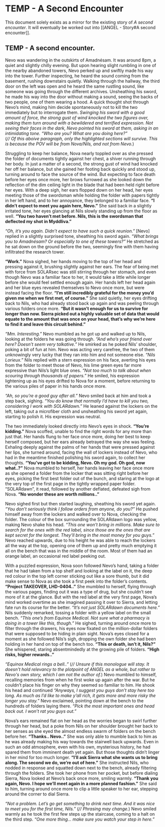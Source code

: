 # TEMP - A Second Encounter
This document solely exists as a mirror for the existing story of *A second encounter*. It will eventually be worked out into [[ANGEL - Story#A second encounter]].

## TEMP - A second encounter.
Nevo was wandering in the outskirts of Amadnésam. It was around 8pm, a quiet and slightly chilly evening. But upon hearing slight rumbling in one of the nearby abandoned towers, Nevo perked up and swiftly made his way into the tower. Further inspecting, he heard the sound coming from the basement, rushing downstairs quietly. Walking through the hallway, the third door on the left was open and he heard the same rustling sound, like someone was going through the different archives. Unsheathing his sword, he made his way into the door without making a sound, seeing the backs of two people, one of them wearing a hood. A quick thought shot through Nevo’s mind, making him decide spontaneously not to kill the two immediately but to interrogate them. *Swinging his sword with a good amount of force, the strong gust of wind knocked the two figures over, making them turn around with a bewildered and terrified expression. Not seeing their faces in the dark, Nevo pointed his sword at them, asking in an intimidating tone.* *“Who are you? What are you doing here?”* \
(*// Of this aboive paragraph, only the highlighted sections will survive. This is because the POV will be from Nova/Nils, and not from Nevo.*)

Struggling to keep her balance, Nova nearly toppled over as she pressed the folder of documents tightly against her chest, a shiver running through her body. In just a matter of a second, the strong gust of wind had knocked her off her balance, but she gained her footing back quickly and stood up, turning around to face the source of the wind. But expecting to face death before her eyes once more, her brows furrowed as she looked down the reflection of the dim ceiling light in the blade that had been held right before her eyes. With a deep sigh, her ears flopped down on her head, her eyes meeting those of the swordsman while holding the folder with papers tightly in her left hand, and to her annoyance, they belonged to a familiar face. **“I didn’t expect to meet you again here, Nevo.”** She said back in a slightly irritated tone, her eyes glancing at Nils slowly standing up from the floor as well. **“You two haven’t met before. Nils, this is the swordsman that deflected my shot in Myddliva.”**

*“Oh, it’s you again. Didn’t expect to have such a quick reunion.”* [Nevo] replied in a slightly surprised tone, sheathing his sword again. *“What brings you to Amadnésam? Or especially to one of these towers?”* He stretched as he sat down on the ground before the two, seemingly fine with them having infiltrated the research tower.

**“Work.”** Nova sighed, her hands moving to the top of her head and pressing against it, brushing slightly against her ears. The fear of being met with force from SOLARsec was still stirring through her stomach, and even though Nevo was a familiar face to her, it would take a little while longer before she would feel settled enough again. Her hands left her head again and her blue eyes revealed themselves to Nevo once more, but were instead facing the floor. **“I’m still incredibly grateful for the money you’d given me when we first met, of course.”** She said quietly, her eyes drifting back to Nils, who had already stood back up again and was peeling through various folders once more. **“But it wasn’t enough for us to survive for longer than now. Sierra picked out a highly valuable set of data that would equate to the amount that was once on your head, that’s why we’re here to find it and leave this circuit behind.”**

*“Mm. Interesting.”* Nevo mumbled as he got up and walked up to Nils, looking at the folders he was going through. *“And who’s your friend over here? Doesn’t seem very talkative.”* He smirked as he poked Nils’ shoulder, poking a bit of fun at him. Nevo was acting very carefree, the two of them unknowingly very lucky that they ran into him and not someone else. *“Nils Lorieux.”* Nils replied with a stern expression on his face, averting his eyes from the folder to meet those of Nevo, his lime green eyes far more expressive than Nils’s light blue ones. *“Not too much to talk about when scouring through thousands of papers.”* He smiled, his expression lightening up as his eyes drifted to Nova for a moment, before returning to the various piles of paper in his hands once more.

*“Ah, so you’re a good guy after all.”* Nevo smiled back at him and took a step back, sighing. *“You do know that normally I’d have to kill you two, considering I work with SOLARdawn.”* He leaned against the lockers on the left, taking out a microfiber cloth and unsheathing his sword yet again, starting to polish it. His expression was neutral.

The two immediately looked directly into Nevo’s eyes in shock. **“You’re kidding.”** Nova scoffed, unable to find the right words for any more than just that. Her hands flung to her face once more, doing her best to keep herself composed, but her ears already betrayed the way she was feeling. Exhaling deeply against the palms of her hands that were pressed against her lips, she turned around, facing the wall of lockers instead of Nevo, who had in the meantime finished polishing his sword again, to collect her thoughts. **“You’ve got to be kidding, Nevo. Oh my god. Oh god, now what..?”** Nova mumbled to herself, her hands leaving her face once more as she opened a folder from the locker that was sitting right before her eyes, picking the first best folder out of the bunch, and staring at the logo at the very top of the first page in the tightly wrapped paper folder. “SOLARdawn”, it read, followed by another deflated, defeated sigh from Nova. **“No wonder these are worth millions..”**

Nevo sighed first but then started laughing, sheathing his sword yet again. *“You don’t seriously think I follow orders from anyone, do you?”* He pushed himself away from the lockers and walked over to Nova, checking the folder. The colour of the box surrounding the SOLARdawn logo was yellow, making Nevo shake his head. *“This one won’t bring in millions. Make sure to search for the ones with the red label, since those are the ones that are kept secret for the longest. They’ll bring in the most money for you guys.”* Nevo reached upwards, due to his height he was able to reach the lockers all the way at the top, opening one of them up and pretty much emptying it all on the bench that was in the middle of the room. Most of them had an orange label, an occasional red label peeking out.

With a puzzled expression, Nova soon followed Nevo’s hand, taking a folder that he had taken from a top shelf and looking at the label on it, the deep red colour in the top left corner sticking out like a sore thumb, but it did make sense to Nova as she took a first peek into the folder’s contents. **“Project TAKEOVER, LHD-0404..”** She mumbled to herself, flying through the various pages, finding out it was a type of drug, but she couldn’t see more of it at the glance. But with the red label at the very first page, Nova’s mind worked overtime as she imagined passing it over to Sierra, and letting fate run its course for the better. *“It’s not just SOLARdawn documents here.”* Nils suddenly remarked, tossing a folder with a yellow label on the small bench. *“This one’s from Equinox Medical. Not sure what a pharmacy is doing in a tower like this, though.”* He sighed, turning around once more to filter through the drawers, his eyes now fixated on the million-dollar folders that were supposed to be hiding in plain sight. Nova’s eyes closed for a moment as she followed Nils’s sigh, dropping the own folder she had been holding in her hand on top of the bench too. **“This or death, isn’t it, Nils?”** She whispered, staring absentmindedly at the growing pile of folders. **“High risks, higher rewards..”**

*“Equinox Medical rings a bell..”* (*// Unsure if this monologue will stay. It doesn't hold relevancy to the plotpoint of ANGEL as a whole, but rather to Nevo's own story, which I am not the author of.*) Nevo mumbled to himself, recalling memories from when he first woke up again after the war. But he couldn’t place his finger on why they seemed so familiar to him. He shook his head and continued *“Anyways, I suggest you guys don’t stay here too long. As much as I’d like to make y’all rich, it gets more and more risky the longer you stay.*” Nevo exclaimed, pointing down at the bench to the hundreds of folders laying there. *“Pick the most important ones and head back out. I won’t rat you guys out.”*

Nova’s ears remained flat on her head as the worries began to swirl further through her head, but a poke from Nils on her shoulder brought her back to her senses as she eyed the almost endless swarm of folders on the bench before her. **“Thanks.. Nevo..”** She was only able to mumble back to him as he was already making his way towards the stairwell back upwards. Even in such an odd atmosphere, even with his own, mysterious history, he had spared them from imminent death yet again. But those thoughts didn’t linger in her mind for too much longer. **“I’ll ask Sierra what she wants us to bring along. The second we do, we’re out of here.”** She instructed Nils, who nodded in response and squatted down next to the bench, already filtering through the folders. She took her phone from her pocket, but before dialing Sierra, Nova looked at Nevo’s back once more, smiling warmly. **“Thank you again, Nevo. I hope we’ll meet again in a more planned fashion.”** She said to him, turning around once more to clip a little speaker to her ear, stepping around the corner to dial Sierra.

*“Not a problem. Let’s go get something to drink next time. And it was nice to meet you for the first time, Nils.”* (*// Phrasing may change.*) Nevo smiled warmly as he took the first few steps up the staircase, coming to a halt on the third step. *“One more thing… make sure you watch your step in here.”*